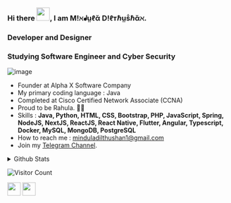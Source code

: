 <!--
**Mindula-Dilthushan/Mindula-Dilthushan** is a ✨ _special_ ✨ repository because its `README.md` (this file) appears on your GitHub profile.

Here are some ideas to get you started:

- 🔭 I’m currently working on ...
- 🌱 I’m currently learning ...
- 👯 I’m looking to collaborate on ...
- 🤔 I’m looking for help with ...
- 💬 Ask me about ...
- 📫 How to reach me: ...
- 😄 Pronouns: ...
- ⚡ Fun fact: ...
-->


### Hi there <img src="https://github.com/Mindula-Dilthushan/Mindula-Dilthushan/blob/master/asserts/hi.gif" width="30px">, I am M!ℵᖱṳℓᾰ D!ℓтℏṳṧℏᾰℵ.
### Developer and Designer
### Studying Software Engineer and Cyber Security


![image](https://github.com/Mindula-Dilthushan/Mindula-Dilthushan/blob/master/asserts/15.jpg)


-  Founder at Alpha X Software Company
-  My primary coding language : Java
-  Completed at Cisco Certified Network Associate (CCNA)
-  Proud to be Rahula. 💙🧡
-  Skills : **Java, Python, HTML, CSS, Bootstrap, PHP, JavaScript, Spring, NodeJS, NextJS, ReactJS, React Native, Flutter, Angular, Typescript, Docker, MySQL, MongoDB, PostgreSQL**
-  How to reach me : minduladilthushan1@gmail.com
-  Join my [Telegram Channel](https://t.me/alphaxcompany).



<details>
<summary> Github Stats</summary>

<p align="center"> <img src="https://github-readme-stats.vercel.app/api?username=Mindula-Dilthushan&show_icons=true&theme=gotham" alt="Mindula-Dilthushan | Stats" />
<p align="center"> <img src="https://github-readme-stats.vercel.app/api/top-langs/?username=Mindula-Dilthushan&langs_count=5&theme=gotham" alt="Mindula-Dilthushan | My GitHub Language Stats" />


![Mindula Dilthushan's GitHub stats](https://github-readme-stats.vercel.app/api?username=Mindula-Dilthushan&show_icons=true&theme=radical)


</details>


![Visitor Count](https://profile-counter.glitch.me/{Mindula-Dilthushan}/count.svg)


[<img height="30" src="https://img.shields.io/badge/linkedin-blue.svg?&style=for-the-badge&logo=linkedin&logoColor=white" />][LinkedIn]
[<img height="30" src = "https://img.shields.io/badge/Youtube-%23E4405F.svg?&style=for-the-badge&logo=Youtube&logoColor=white">][Youtube] 


[linkedin]: https://www.linkedin.com/in/mindula-dilthushan-081a11185/
[Youtube]: https://www.youtube.com/channel/UCJL3S9dlNvlSi_QhBTCUiRQ?disable_polymer=true





